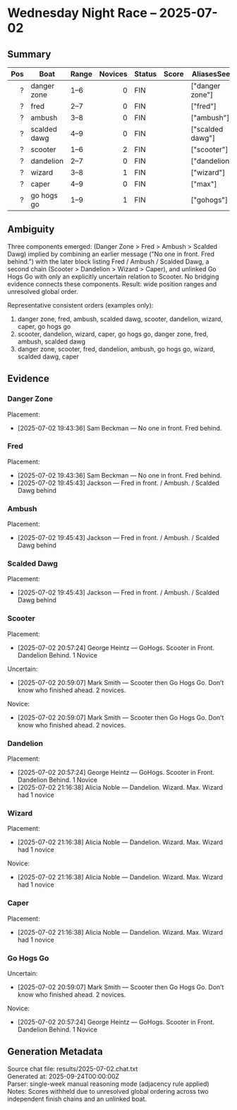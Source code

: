 # Wednesday Night Race – 2025-07-02

## Summary

| Pos | Boat | Range | Novices | Status | Score | AliasesSeen |
|---:|---|---|---:|---|---:|---|
| ? | danger zone | 1–6 | 0 | FIN |  | ["danger zone"] |
| ? | fred | 2–7 | 0 | FIN |  | ["fred"] |
| ? | ambush | 3–8 | 0 | FIN |  | ["ambush"] |
| ? | scalded dawg | 4–9 | 0 | FIN |  | ["scalded dawg"] |
| ? | scooter | 1–6 | 2 | FIN |  | ["scooter"] |
| ? | dandelion | 2–7 | 0 | FIN |  | ["dandelion"] |
| ? | wizard | 3–8 | 1 | FIN |  | ["wizard"] |
| ? | caper | 4–9 | 0 | FIN |  | ["max"] |
| ? | go hogs go | 1–9 | 1 | FIN |  | ["gohogs"] |

## Ambiguity

Three components emerged: (Danger Zone > Fred > Ambush > Scalded Dawg) implied by combining an earlier message ("No one in front. Fred behind.") with the later block listing Fred / Ambush / Scalded Dawg, a second chain (Scooter > Dandelion > Wizard > Caper), and unlinked Go Hogs Go with only an explicitly uncertain relation to Scooter. No bridging evidence connects these components. Result: wide position ranges and unresolved global order.

Representative consistent orders (examples only):

1. danger zone, fred, ambush, scalded dawg, scooter, dandelion, wizard, caper, go hogs go
2. scooter, dandelion, wizard, caper, go hogs go, danger zone, fred, ambush, scalded dawg
3. danger zone, scooter, fred, dandelion, ambush, go hogs go, wizard, scalded dawg, caper

## Evidence

### Danger Zone

Placement:

- [2025-07-02 19:43:36] Sam Beckman — No one in front. Fred behind.

### Fred

Placement:

- [2025-07-02 19:43:36] Sam Beckman — No one in front. Fred behind.
- [2025-07-02 19:45:43] Jackson — Fred in front. / Ambush. / Scalded Dawg behind

### Ambush

Placement:

- [2025-07-02 19:45:43] Jackson — Fred in front. / Ambush. / Scalded Dawg behind

### Scalded Dawg

Placement:

- [2025-07-02 19:45:43] Jackson — Fred in front. / Ambush. / Scalded Dawg behind

### Scooter

Placement:

- [2025-07-02 20:57:24] George Heintz — GoHogs. Scooter in Front. Dandelion Behind. 1 Novice

Uncertain:

- [2025-07-02 20:59:07] Mark Smith — Scooter then Go Hogs Go. Don’t know who finished ahead. 2 novices.

Novice:

- [2025-07-02 20:59:07] Mark Smith — Scooter then Go Hogs Go. Don’t know who finished ahead. 2 novices.

### Dandelion

Placement:

- [2025-07-02 20:57:24] George Heintz — GoHogs. Scooter in Front. Dandelion Behind. 1 Novice
- [2025-07-02 21:16:38] Alicia Noble — Dandelion. Wizard. Max. Wizard had 1 novice

### Wizard

Placement:

- [2025-07-02 21:16:38] Alicia Noble — Dandelion. Wizard. Max. Wizard had 1 novice

Novice:

- [2025-07-02 21:16:38] Alicia Noble — Dandelion. Wizard. Max. Wizard had 1 novice

### Caper

Placement:

- [2025-07-02 21:16:38] Alicia Noble — Dandelion. Wizard. Max. Wizard had 1 novice

### Go Hogs Go

Uncertain:

- [2025-07-02 20:59:07] Mark Smith — Scooter then Go Hogs Go. Don’t know who finished ahead. 2 novices.

Novice:

- [2025-07-02 20:57:24] George Heintz — GoHogs. Scooter in Front. Dandelion Behind. 1 Novice

## Generation Metadata

Source chat file: results/2025-07-02.chat.txt  
Generated at: 2025-09-24T00:00:00Z  
Parser: single-week manual reasoning mode (adjacency rule applied)  
Notes: Scores withheld due to unresolved global ordering across two independent finish chains and an unlinked boat.
